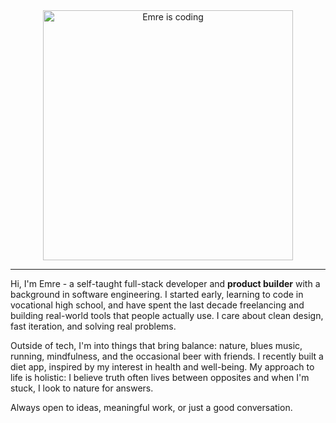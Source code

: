 <div align="center">
  <img width="400" src="https://m-emre-yalcin.vercel.app/emre-is-coding.png" alt="Emre is coding" />
</div>

---

Hi, I'm Emre - a self-taught full-stack developer and **product builder** with a background in software engineering. I started early, learning to code in vocational high school, and have spent the last decade freelancing and building real-world tools that people actually use. I care about clean design, fast iteration, and solving real problems.

Outside of tech, I'm into things that bring balance: nature, blues music, running, mindfulness, and the occasional beer with friends. I recently built a diet app, inspired by my interest in health and well-being. My approach to life is holistic: I believe truth often lives between opposites and when I'm stuck, I look to nature for answers.

Always open to ideas, meaningful work, or just a good conversation.
